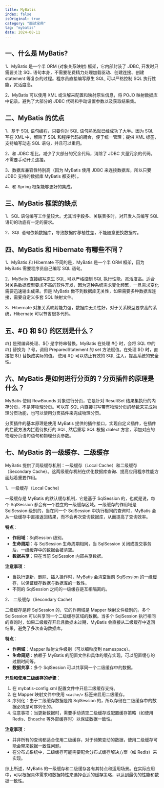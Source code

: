 ```yaml
---
title: MyBatis
index: false
isOriginal: true
category: "面试宝典"
tag: "mybatis"
date: 2024-08-11
---
```


## 一、什么是 MyBatis?
1、MyBatis 是一个半 ORM (对象关系映射) 框架，它内部封装了 JDBC, 开发时只需要关注 SQL 语句本身，不需要花费精力处理加载驱动、创建连接、创建 statement 等复杂的过程。程序员直接编写原生 SQL, 可以严格控制 SQL 执行性能，灵活度高。

2、MyBatis 可以使用 XML 或注解来配置和映射原生信息，将 POJO 映射数据库中记录。避免了大部分的 JDBC 代码和手动设置参数以及获取结果集。

## 二、MyBatis 的优点
1、基于 SQL 语句编程，只要你对 SQL 语句熟悉就已经成功了大半。因为 SQL 写在 XML 中，解除了 SQL 和程序代码的耦合，便于统一管理；提供 XML 标签，支持编写动态 SQL 语句，并且可以重用。

2、和 JDBC 相比，减少了大部分的冗余代码，消除了 JDBC 大量冗余的代码。不需要手动开关连接。

3、数据库兼容性特别高（因为 MyBatis 使用 JDBC 来连接数据库，所以只要 JDBC 支持的数据库 MyBatis 都支持）。

4、和 Spring 框架能够更好的集成。

## 三、MyBatis 框架的缺点
1、SQL 语句编写工作量较大。尤其当字段多、关联表多时。对开发人员编写 SQL 语句的功底有一定的要求。

2、SQL 语句依赖数据库，导致数据库移植性差，不能随意更换数据库。

## 四、MyBatis 和 Hibernate 有哪些不同？
1、MyBatis 和 Hibernate 不同的是，MyBatis 是一个半 ORM 框架，因为 MyBatis 需要程序员自己编写 SQL 语句。

2、MyBatis 直接编写原生 SQL, 可以严格控制 SQL 执行性能，灵活度高。适合对关系数据模型要求不高的软件开发，因为这种系统需求变化频繁，一旦需求变化需要迅速输出成果。但是 MyBatis 做不到数据库无关性，如果需要多种数据库连接，需要自定义多套 SQL 映射文件。

3、Hibernate 对象关系映射能力强，数据库无关性好，对于关系模型要求高的系统，Hibernate 可以节省很多代码。

## 五、#{} 和 ${} 的区别是什么？

#{} 是预编译处理、${} 是字符串替换。MyBatis 在处理 #{} 时，会将 SQL 中的 #{} 替换为 ？号，调用 PreparedStatement 的 set 方法赋值。在处理 ${} 时，直接把 ${} 替换成实际的值。 使用 #{} 可以防止有效的 SQL 注入，提高系统的安全性。

## 六、MyBatis 是如何进行分页的？分页插件的原理是什么？

MyBatis 使用 RowBounds 对象进行分页，它是针对 ResultSet 结果集执行的内存分页，不是非物理分页。可以在 SQL 内直接书写带有物理分页的参数来完成物理分页功能，也可以使用分页插件来完成物理分页。

分页插件的基本原理是使用 MyBatis 提供的插件接口，实现自定义插件，在插件的拦截方法内拦截待执行的 SQL, 然后重写 SQL 根据 dialect 方言，添加对应的物理分页语句语句和物理分页参数。

## 七、MyBatis 的一级缓存、二级缓存
MyBatis 提供了两级缓存机制：一级缓存（Local Cache）和二级缓存（Secondary Cache）。这两级缓存机制在优化数据库查询、提高应用程序性能方面起着重要作用。

1、一级缓存（Local Cache）

一级缓存是 MyBatis 的默认缓存机制，它是基于 SqlSession 的，也就是说，每个 SqlSession 都会有一个独立的一级缓存区域。一级缓存的作用域是 SqlSession 级别的，当在同一个 SqlSession 中执行相同的查询时，MyBatis 会从一级缓存中直接返回结果，而不会再次查询数据库，从而提高了查询效率。

**特点**：
- **作用域**：SqlSession 级别。
- **生命周期**：与 SqlSession 生命周期相同，当 SqlSession 关闭或提交事务后，一级缓存中的数据会被清空。
- **数据共享**：只在当前 SqlSession 内部共享数据。

**注意事项**：
- 当执行更新、删除、插入操作时，MyBatis 会清空当前 SqlSession 的一级缓存，以保证缓存数据与数据库的一致性。
- 不同的 SqlSession 之间的一级缓存是互相隔离的。

2、 二级缓存（Secondary Cache）

二级缓存是跨 SqlSession 的，它的作用域是 Mapper 映射文件级别的。多个 SqlSession 可以共享同一个二级缓存区域的数据。当多个 SqlSession 执行相同的查询时，如果二级缓存开启且数据未过期，MyBatis 会直接从二级缓存中返回结果，避免了多次查询数据库。

**特点**：
- **作用域**：Mapper 映射文件级别（可以细粒度到 namespace）。
- **生命周期**：依赖于 MyBatis 的配置文件和具体的缓存实现，可以配置缓存的过期时间等。
- **数据共享**：多个 SqlSession 可以共享同一个二级缓存中的数据。

**开启和使用二级缓存的步骤**：

1. 在 mybatis-config.xml 配置文件中开启二级缓存支持。
2. 在 Mapper 映射文件中使用 `<cache/>` 标签来启用二级缓存。
3. 序列化：由于二级缓存数据是跨 SqlSession 的，所以存储在二级缓存中的数据必须是可序列化的。
4. 注意事项：当更新数据时，需要手动清空二级缓存或配置缓存策略（如使用 Redis、Ehcache 等外部缓存时）以保证数据一致性。

**注意事项**：
- 并非所有的查询都适合使用二级缓存，对于频繁变动的数据，使用二级缓存可能会带来数据一致性问题。
- 在分布式系统中，二级缓存可能需要配合分布式缓存解决方案（如 Redis）来实现。

综上所述，MyBatis 的一级缓存和二级缓存各有其特点和适用场景。在实际应用中，可以根据具体需求和数据特性来选择合适的缓存策略，以达到最优的性能和数据一致性。